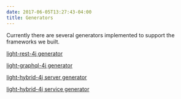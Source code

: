 ```yaml
---
date: 2017-06-05T13:27:43-04:00
title: Generators
---
```


Currently there are several generators implemented to support the frameworks we built.


[light-rest-4j generator](/generator/rest/)


[light-graphql-4j generator](/generator/graphql/)


[light-hybrid-4j server generator](/generator/hybrid-server/)


[light-hybrid-4j service generator](/generator/hybrid-service/)



